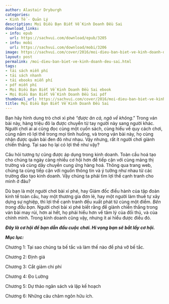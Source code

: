 ```yaml
---
author: Alastair Dryburgh
categories:
- Kinh Tế - Quản Lý
description: Mọi Điều Bạn Biết Về Kinh Doanh Đều Sai
download_links:
- info: epub
  url: https://sachvui.com/download/epub/3205
- info: mobi
  url: https://sachvui.com/download/mobi/3206
image: https://sachvui.com/cover/2016/moi-dieu-ban-biet-ve-kinh-doanh-deu-sai.jpg
layout: post
permalink: /moi-dieu-ban-biet-ve-kinh-doanh-deu-sai.html
tags:
- tải sách miễn phí
- tải sách nhanh
- tải ebooks miễn phí
- pdf miễn phí
- Mọi Điều Bạn Biết Về Kinh Doanh Đều Sai ebook
- Mọi Điều Bạn Biết Về Kinh Doanh Đều Sai pdf
thumbnail_url: https://sachvui.com/cover/2016/moi-dieu-ban-biet-ve-kinh-doanh-deu-sai.jpg
title: Mọi Điều Bạn Biết Về Kinh Doanh Đều Sai
---
```


 <div class="item-desc text-justify"> <p>Bạn hãy hình dung trò chơi xì phé<em> “được ăn cả, ngã về không</em>.” Trong ván bài này, hàng triệu đô la được chuyển từ tay người này sang người khác. Người chơi ai ai cũng đọc cùng một cuốn sách, cùng hiểu về quy cách chơi, cùng nắm rõ lợi thế trong mọi tình huống, và trong ván bài này, họ cùng nhận được quân bài đen đỏ như nhau. Vậy nhưng, rất ít người chơi giành chiến thắng. Tại sao họ lại có lợi thế như vậy?</p><p>Câu hỏi tương tự cũng được áp dụng trong kinh doanh. Toàn cầu hoá tạo cho chúng ta ngày càng nhiều cơ hội hơn để tiếp cận với cùng mảng thị trường và cùng dây chuyền cung ứng hàng hoá. Thông qua trang web, chúng ta cùng tiếp cận với nguồn thông tin và ý tưởng như nhau từ các trường đào tạo kinh doanh. Vậy chúng ta phải tìm lợi thế cạnh tranh cho mình ở đâu?</p><p>Dù bạn là một người chơi bài xì phé, hay Giám đốc điều hành của tập đoàn kinh tế toàn cầu, hay một thương gia đơn lẻ, hay một người làm thuê tự xây dựng sự nghiệp, thì lợi thế cạnh tranh đều xuất phát từ cùng một điểm. <em>Bên trong đầu bạn. </em>Người chơi bài xì phé biết rằng để giành chiến thắng trong ván bài may rủi, hơn ai hết, họ phải hiểu hơn về tâm lý của đối thủ, và của chính mình. Trong kinh doanh cũng vậy, nhưng ít ai hiểu được điều đó.</p><p><strong><em>Đây là cơ hội để bạn dẫn đầu cuộc chơi. Hi vọng bạn sẽ bắt lấy cơ hội.</em></strong></p><p><strong><em>Mục lục:</em></strong></p><p>Chương 1: Tại sao chúng ta bế tắc và làm thế nào để phá vỡ bế tắc.</p><p>Chương 2: Định giá</p><p>Chương 3: Cắt giảm chi phí</p><p>Chương 4: Đo Lường</p><p>Chương 5: Dự thảo ngân sách và lập kế hoạch</p><p>Chương 6: Những câu châm ngôn hữu ích.</p> </div>